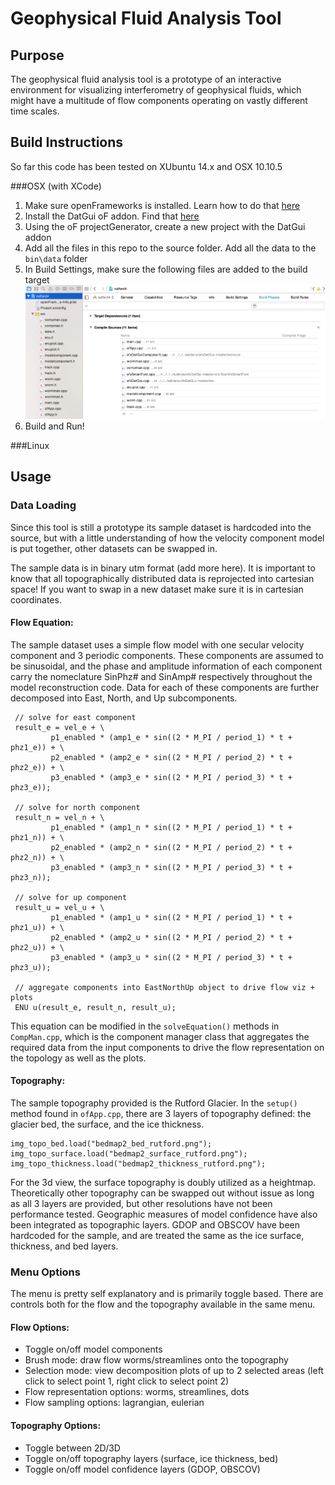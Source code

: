 # Geophysical Fluid Analysis Tool

## Purpose
The geophysical fluid analysis tool is a prototype of an interactive environment for visualizing interferometry of geophysical fluids, which might have a multitude of flow components operating on vastly different time scales.

## Build Instructions

So far this code has been tested on XUbuntu 14.x and OSX 10.10.5

###OSX (with XCode)

1. Make sure openFrameworks is installed. Learn how to do that [here](http://openframeworks.cc/download/)
1. Install the DatGui oF addon. Find that [here](https://github.com/braitsch/ofxDatGui)
1. Using the oF projectGenerator, create a new project with the DatGui addon
1. Add all the files in this repo to the source folder. Add all the data to the `bin\data` folder
1. In Build Settings, make sure the following files are added to the build target
![Build Settings](images/buildsettings.png)
1. Build and Run!

###Linux

## Usage

### Data Loading
Since this tool is still a prototype its sample dataset is hardcoded into the source, but with a little understanding of how the velocity component model is put together, other datasets can be swapped in.

The sample data is in binary utm format (add more here). It is important to know that all topographically distributed data is reprojected into cartesian space! If you want to swap in a new dataset make sure it is in cartesian coordinates.

#### Flow Equation:
The sample dataset uses a simple flow model with one secular velocity component and 3 periodic components. These components are assumed to be sinusoidal, and the phase and amplitude information of each component carry the nomeclature SinPhz# and SinAmp# respectively throughout the model reconstruction code.  Data for each of these components are further decomposed into East, North, and Up subcomponents.
```
 // solve for east component
 result_e = vel_e + \
         p1_enabled * (amp1_e * sin((2 * M_PI / period_1) * t + phz1_e)) + \
         p2_enabled * (amp2_e * sin((2 * M_PI / period_2) * t + phz2_e)) + \
         p3_enabled * (amp3_e * sin((2 * M_PI / period_3) * t + phz3_e));

 // solve for north component
 result_n = vel_n + \
         p1_enabled * (amp1_n * sin((2 * M_PI / period_1) * t + phz1_n)) + \
         p2_enabled * (amp2_n * sin((2 * M_PI / period_2) * t + phz2_n)) + \
         p3_enabled * (amp3_n * sin((2 * M_PI / period_3) * t + phz3_n));
         
 // solve for up component
 result_u = vel_u + \
         p1_enabled * (amp1_u * sin((2 * M_PI / period_1) * t + phz1_u)) + \
         p2_enabled * (amp2_u * sin((2 * M_PI / period_2) * t + phz2_u)) + \
         p3_enabled * (amp3_u * sin((2 * M_PI / period_3) * t + phz3_u));
         
 // aggregate components into EastNorthUp object to drive flow viz + plots
 ENU u(result_e, result_n, result_u);
```
This equation can be modified in the `solveEquation()` methods in `CompMan.cpp`, which is the component manager class that aggregates the required data from the input components to drive the flow representation on the topology as well as the plots.

#### Topography:
The sample topography provided is the Rutford Glacier. In the `setup()` method found in `ofApp.cpp`, there are 3 layers of topography defined: the glacier bed, the surface, and the ice thickness.
```
img_topo_bed.load("bedmap2_bed_rutford.png");
img_topo_surface.load("bedmap2_surface_rutford.png");
img_topo_thickness.load("bedmap2_thickness_rutford.png");
```

For the 3d view, the surface topography is doubly utilized as a heightmap. Theoretically other topography can be swapped out without issue as long as all 3 layers are provided, but other resolutions have not been performance tested. Geographic measures of model confidence have also been integrated as topographic layers. GDOP and OBSCOV have been hardcoded for the sample, and are treated the same as the ice surface, thickness, and bed layers.

### Menu Options
The menu is pretty self explanatory and is primarily toggle based. There are controls both for the flow and the topography available in the same menu.

#### Flow Options:
* Toggle on/off model components
* Brush mode: draw flow worms/streamlines onto the topography
* Selection mode: view decomposition plots of up to 2 selected areas (left click to select point 1, right click to select point 2)
* Flow representation options: worms, streamlines, dots
* Flow sampling options: lagrangian, eulerian

#### Topography Options:
* Toggle between 2D/3D
* Toggle on/off topography layers (surface, ice thickness, bed)
* Toggle on/off model confidence layers (GDOP, OBSCOV)


